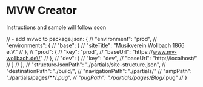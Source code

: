 # MVW Creator

Instructions and sample will follow soon

// - add mvwc to package.json: {
//   "environment": "prod",
//   "environments": {
//     "base": {
//       "siteTitle": "Musikverein Wollbach 1866 e.V."
//     },
//     "prod": {
//       "key": "prod",
//       "baseUrl": "https:\/\/www.mv-wollbach.de\/"
//     },
//     "dev": {
//       "key": "dev",
//       "baseUrl": "http:\/\/localhost\/"
//     }
//   },
//   "structureJsonPath": "./partials/site-structure.json",
//   "destinationPath": ".\/build\/",
//   "navigationPath": ".\/partials/"
//   "ampPath": ".\/partials\/pages\/**\/*.pug",
//   "pugPath": ".\/partials\/pages\/Blog\/*.pug"
// }
